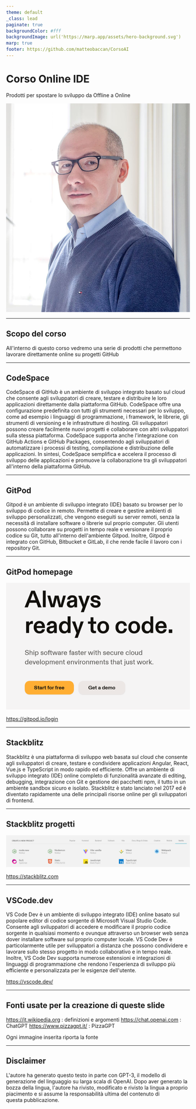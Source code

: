 ```yaml
---
theme: default
_class: lead
paginate: true
backgroundColor: #fff
backgroundImage: url('https://marp.app/assets/hero-background.svg')
marp: true
footer: https://github.com/matteobaccan/CorsoAI
---
```


# Corso Online IDE

Prodotti per spostare lo sviluppo da Offline a Online

![bg right](img/matteo-baccan.jpg)

<!-- _paginate: false -->
<!-- _footer: "" -->
<!-- style: "
img[alt~='center'] {
  display: block;
  margin: 0 auto;
}
" -->

---

## Scopo del corso

All'interno di questo corso vedremo una serie di prodotti che permettono lavorare direttamente online su progetti GitHub

---

## CodeSpace

CodeSpace di GitHub è un ambiente di sviluppo integrato basato sul cloud che consente agli sviluppatori di creare, testare e distribuire le loro applicazioni direttamente dalla piattaforma GitHub.
CodeSpace offre una configurazione predefinita con tutti gli strumenti necessari per lo sviluppo, come ad esempio i linguaggi di programmazione, i framework, le librerie, gli strumenti di versioning e le infrastrutture di hosting.
Gli sviluppatori possono creare facilmente nuovi progetti e collaborare con altri sviluppatori sulla stessa piattaforma. CodeSpace supporta anche l'integrazione con GitHub Actions e GitHub Packages, consentendo agli sviluppatori di automatizzare i processi di testing, compilazione e distribuzione delle applicazioni.
In sintesi, CodeSpace semplifica e accelera il processo di sviluppo delle applicazioni e promuove la collaborazione tra gli sviluppatori all'interno della piattaforma GitHub.

---

## GitPod

Gitpod è un ambiente di sviluppo integrato (IDE) basato su browser per lo sviluppo di codice in remoto.
Permette di creare e gestire ambienti di sviluppo personalizzati, che vengono eseguiti su server remoti, senza la necessità di installare software o librerie sul proprio computer.
Gli utenti possono collaborare su progetti in tempo reale e versionare il proprio codice su Git, tutto all'interno dell'ambiente Gitpod. Inoltre, Gitpod è integrato con GitHub, Bitbucket e GitLab, il che rende facile il lavoro con i repository Git.

---

## GitPod homepage

![width:400px center](img/GitPod.png)

<https://gitpod.io/login>

---

## Stackblitz

Stackblitz è una piattaforma di sviluppo web basata sul cloud che consente agli sviluppatori di creare, testare e condividere applicazioni Angular, React, Vue.js e TypeScript in modo rapido ed efficiente.
Offre un ambiente di sviluppo integrato (IDE) online completo di funzionalità avanzate di editing, debugging, integrazione con Git e gestione dei pacchetti npm, il tutto in un ambiente sandbox sicuro e isolato.
Stackblitz è stato lanciato nel 2017 ed è diventato rapidamente una delle principali risorse online per gli sviluppatori di frontend.

---

## Stackblitz progetti

![width:1100px center](img/Stackblitz.png)

<https://stackblitz.com>

---

## VSCode.dev

VS Code Dev è un ambiente di sviluppo integrato (IDE) online basato sul popolare editor di codice sorgente di Microsoft Visual Studio Code.
Consente agli sviluppatori di accedere e modificare il proprio codice sorgente in qualsiasi momento e ovunque attraverso un browser web senza dover installare software sul proprio computer locale.
VS Code Dev è particolarmente utile per sviluppatori a distanza che possono condividere e lavorare sullo stesso progetto in modo collaborativo e in tempo reale.
Inoltre, VS Code Dev supporta numerose estensioni e integrazioni di linguaggi di programmazione che rendono l'esperienza di sviluppo più efficiente e personalizzata per le esigenze dell'utente.

<https://vscode.dev/>

---

## Fonti usate per la creazione di queste slide

<https://it.wikipedia.org> : definizioni e argomenti
<https://chat.openai.com> : ChatGPT
<https://www.pizzagpt.it/> : PizzaGPT

Ogni immagine inserita riporta la fonte

---

## Disclaimer

L'autore ha generato questo testo in parte con GPT-3, il modello di generazione del linguaggio su larga scala di OpenAI. Dopo aver generato la bozza della lingua, l'autore ha rivisto, modificato e rivisto la lingua a proprio piacimento e si assume la responsabilità ultima del contenuto di questa pubblicazione.
